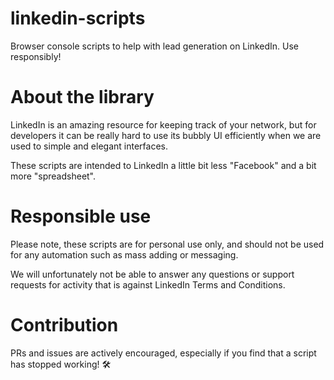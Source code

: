 # linkedin-scripts
Browser console scripts to help with lead generation on LinkedIn. Use responsibly!

# About the library

LinkedIn is an amazing resource for keeping track of your network, but for developers it can be really hard to use its bubbly UI efficiently when we are used to simple and elegant interfaces.

These scripts are intended to LinkedIn a little bit less "Facebook" and a bit more "spreadsheet".

# Responsible use

Please note, these scripts are for personal use only, and should not be used for any automation such as mass adding or messaging.

We will unfortunately not be able to answer any questions or support requests for activity that is against LinkedIn Terms and Conditions.

# Contribution

PRs and issues are actively encouraged, especially if you find that a script has stopped working! 🛠
